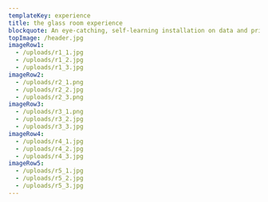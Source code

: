 ```yaml
---
templateKey: experience
title: the glass room experience
blockquote: An eye-catching, self-learning installation on data and privacy you can easily set up and host for your own event, organisation or space. What is personal data in an age when our data is everything but personal? Our websites, apps, social media and 'smart' devices all thrive on the same thing that makes tech companies billions – data. Not just any data, but our data.
topImage: /header.jpg
imageRow1:
  - /uploads/r1_1.jpg
  - /uploads/r1_2.jpg
  - /uploads/r1_3.jpg
imageRow2:
  - /uploads/r2_1.png
  - /uploads/r2_2.jpg
  - /uploads/r2_3.png
imageRow3:
  - /uploads/r3_1.png
  - /uploads/r3_2.jpg
  - /uploads/r3_3.jpg
imageRow4:
  - /uploads/r4_1.jpg
  - /uploads/r4_2.jpg
  - /uploads/r4_3.jpg
imageRow5:
  - /uploads/r5_1.jpg
  - /uploads/r5_2.jpg
  - /uploads/r5_3.jpg
---
```

